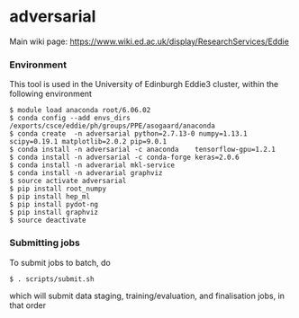 # adversarial

Main wiki page: https://www.wiki.ed.ac.uk/display/ResearchServices/Eddie

### Environment

This tool is used in the University of Edinburgh Eddie3 cluster, within the following environment
```
$ module load anaconda root/6.06.02
$ conda config --add envs_dirs /exports/csce/eddie/ph/groups/PPE/asogaard/anaconda
$ conda create  -n adversarial python=2.7.13-0 numpy=1.13.1 scipy=0.19.1 matplotlib=2.0.2 pip=9.0.1
$ conda install -n adversarial -c anaconda    tensorflow-gpu=1.2.1
$ conda install -n adversarial -c conda-forge keras=2.0.6
$ conda install -n adverarial mkl-service
$ conda install -n adverarial graphviz
$ source activate adversarial
$ pip install root_numpy
$ pip install hep_ml
$ pip install pydot-ng
$ pip install graphviz
$ source deactivate
```

### Submitting jobs

To submit jobs to batch, do
```
$ . scripts/submit.sh
```
which will submit data staging, training/evaluation, and finalisation jobs, in that order
